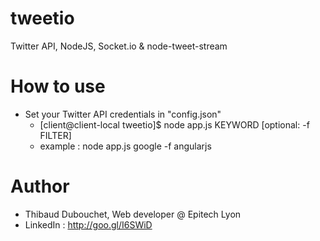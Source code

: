 # tweetio
Twitter API, NodeJS, Socket.io &amp; node-tweet-stream

# How to use
  - Set your Twitter API credentials in "config.json"
    - [client@client-local tweetio]$ node app.js KEYWORD [optional: -f FILTER]
    - example : node app.js google -f angularjs

# Author
  - Thibaud Dubouchet, Web developer @ Epitech Lyon
  - LinkedIn : http://goo.gl/I6SWiD

